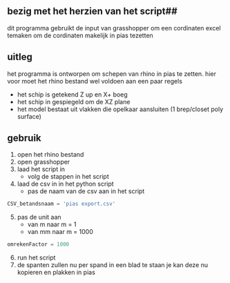## bezig met het herzien van het script##

dit programma gebruikt de input van grasshopper om een cordinaten excel temaken om de cordinaten makelijk in pias tezetten

## uitleg
 het programma is ontworpen om schepen van rhino in pias te zetten. hier voor moet het rhino bestand wel voldoen aan een paar regels
 - het schip is getekend Z up en X+ boeg
 - het schip in gespiegeld om de XZ plane
 - het model bestaat uit vlakken die opelkaar aansluiten (1 brep/closet poly surface)


## gebruik
1. open het rhino bestand
2. open grasshopper
3. laad het script in
    - volg de stappen in het script
4. laad de csv in in het python script
    - pas de naam van de csv aan in het script
```python
CSV_betandsnaam = 'pias export.csv'
```

5. pas de unit aan 
    - van m naar m = 1
    - van mm naar m = 1000
```python
omrekenFactor = 1000
```
6. run het script
7. de spanten zullen nu per spand in een blad te staan je kan deze nu kopieren en plakken in pias
